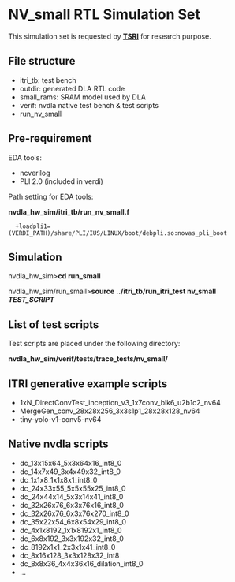 # NV_small RTL Simulation Set
This simulation set is requested by [**TSRI**](https://www.tsri.org.tw/main.jsp) for research purpose. 
  
## File structure
- itri_tb: test bench
- outdir: generated DLA RTL code
- small_rams: SRAM model used by DLA
- verif: nvdla native test bench & test scripts
- run_nv_small

## Pre-requirement
EDA tools:
- ncverilog
- PLI 2.0 (included in verdi)


Path setting for EDA tools:

**nvdla_hw_sim/itri_tb/run_nv_small.f**

      +loadpli1=(VERDI_PATH)/share/PLI/IUS/LINUX/boot/debpli.so:novas_pli_boot

## Simulation

nvdla_hw_sim>**cd run_small**

nvdla_hw_sim/run_small>**source ../itri_tb/run_itri_test nv_small *TEST_SCRIPT***

## List of test scripts
Test scripts are placed under the following directory:

**nvdla_hw_sim/verif/tests/trace_tests/nv_small/**

ITRI generative example scripts
----------------------------
- 1xN_DirectConvTest_inception_v3_1x7conv_blk6_u2b1c2_nv64
- MergeGen_conv_28x28x256_3x3s1p1_28x28x128_nv64
- tiny-yolo-v1-conv5-nv64


Native nvdla scripts
----------------------------
- dc_13x15x64_5x3x64x16_int8_0
- dc_14x7x49_3x4x49x32_int8_0
- dc_1x1x8_1x1x8x1_int8_0
- dc_24x33x55_5x5x55x25_int8_0
- dc_24x44x14_5x3x14x41_int8_0
- dc_32x26x76_6x3x76x16_int8_0
- dc_32x26x76_6x3x76x270_int8_0
- dc_35x22x54_6x8x54x29_int8_0
- dc_4x1x8192_1x1x8192x1_int8_0
- dc_6x8x192_3x3x192x32_int8_0
- dc_8192x1x1_2x3x1x41_int8_0
- dc_8x16x128_3x3x128x32_int8
- dc_8x8x36_4x4x36x16_dilation_int8_0
- ...



